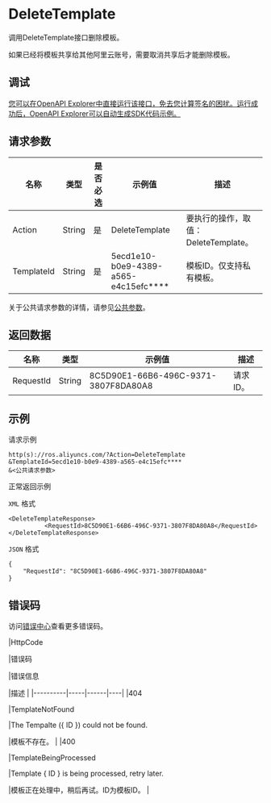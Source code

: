 # DeleteTemplate

调用DeleteTemplate接口删除模板。

如果已经将模板共享给其他阿里云账号，需要取消共享后才能删除模板。

## 调试

[您可以在OpenAPI Explorer中直接运行该接口，免去您计算签名的困扰。运行成功后，OpenAPI Explorer可以自动生成SDK代码示例。](https://api.aliyun.com/#product=ROS&api=DeleteTemplate&type=RPC&version=2019-09-10)

## 请求参数

|名称|类型|是否必选|示例值|描述|
|--|--|----|---|--|
|Action|String|是|DeleteTemplate|要执行的操作，取值：DeleteTemplate。 |
|TemplateId|String|是|5ecd1e10-b0e9-4389-a565-e4c15efc\*\*\*\*|模板ID。仅支持私有模板。 |

关于公共请求参数的详情，请参见[公共参数](~~131957~~)。

## 返回数据

|名称|类型|示例值|描述|
|--|--|---|--|
|RequestId|String|8C5D90E1-66B6-496C-9371-3807F8DA80A8|请求ID。 |

## 示例

请求示例

```
http(s)://ros.aliyuncs.com/?Action=DeleteTemplate
&TemplateId=5ecd1e10-b0e9-4389-a565-e4c15efc****
&<公共请求参数>
```

正常返回示例

`XML` 格式

```
<DeleteTemplateResponse>
          <RequestId>8C5D90E1-66B6-496C-9371-3807F8DA80A8</RequestId>
</DeleteTemplateResponse>
```

`JSON` 格式

```
{
    "RequestId": "8C5D90E1-66B6-496C-9371-3807F8DA80A8"
}
```

## 错误码

访问[错误中心](https://error-center.aliyun.com/status/product/ROS)查看更多错误码。

|HttpCode

|错误码

|错误信息

|描述 |
|----------|-----|------|----|
|404

|TemplateNotFound

|The Tempalte \(\{ ID \}\) could not be found.

|模板不存在。 |
|400

|TemplateBeingProcessed

|Template \{ ID \} is being processed, retry later.

|模板正在处理中，稍后再试。ID为模板ID。 |

